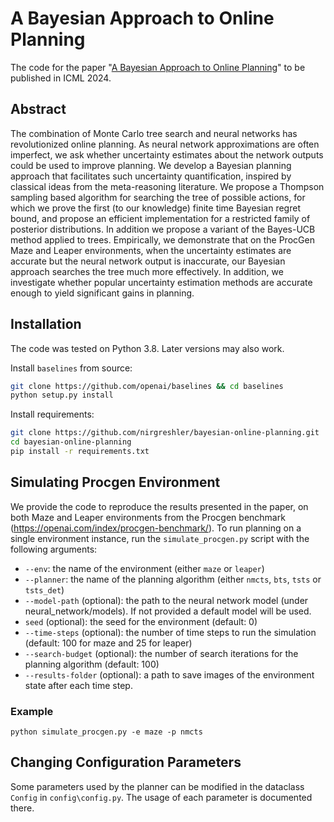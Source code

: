 # A Bayesian Approach to Online Planning
The code for the paper "<a href="https://arxiv.org/pdf/2406.02103">A Bayesian Approach to Online Planning</a>" to be published in ICML 2024.

## Abstract
The combination of Monte Carlo tree search and neural networks has revolutionized online planning. 
As neural network approximations are often imperfect, we ask whether uncertainty estimates about the network outputs could be used to improve planning. 
We develop a Bayesian planning approach that facilitates such uncertainty quantification, inspired by classical ideas from the meta-reasoning literature. 
We propose a Thompson sampling based algorithm for searching the tree of possible actions, for which we prove the first (to our knowledge) finite time Bayesian regret bound, and propose an efficient implementation for a restricted family of posterior distributions. 
In addition we propose a variant of the Bayes-UCB method applied to trees. 
Empirically, we demonstrate that on the ProcGen Maze and Leaper environments, when the uncertainty estimates are accurate but the neural network output is inaccurate, our Bayesian approach searches the tree much more effectively. 
In addition, we investigate whether popular uncertainty estimation methods are accurate enough to yield significant gains in planning.

## Installation
The code was tested on Python 3.8. Later versions may also work.

Install `baselines` from source:
```bash
git clone https://github.com/openai/baselines && cd baselines
python setup.py install
```

Install requirements:
```bash
git clone https://github.com/nirgreshler/bayesian-online-planning.git
cd bayesian-online-planning
pip install -r requirements.txt
```


## Simulating Procgen Environment
We provide the code to reproduce the results presented in the paper, on both Maze and Leaper environments from the Procgen benchmark (https://openai.com/index/procgen-benchmark/).
To run planning on a single environment instance, run the `simulate_procgen.py` script with the following arguments:
- `--env`: the name of the environment (either `maze` or `leaper`)
- `--planner`: the name of the planning algorithm (either `nmcts`, `bts`, `tsts` or `tsts_det`)
- `--model-path` (optional): the path to the neural network model (under neural_network/models). If not provided a default model will be used.
- `seed` (optional): the seed for the environment (default: 0)
- `--time-steps` (optional): the number of time steps to run the simulation (default: 100 for maze and 25 for leaper)
- `--search-budget` (optional): the number of search iterations for the planning algorithm (default: 100)
- `--results-folder` (optional): a path to save images of the environment state after each time step.

### Example
`python simulate_procgen.py -e maze -p nmcts`

## Changing Configuration Parameters
Some parameters used by the planner can be modified in the dataclass `Config` in `config\config.py`.
The usage of each parameter is documented there.